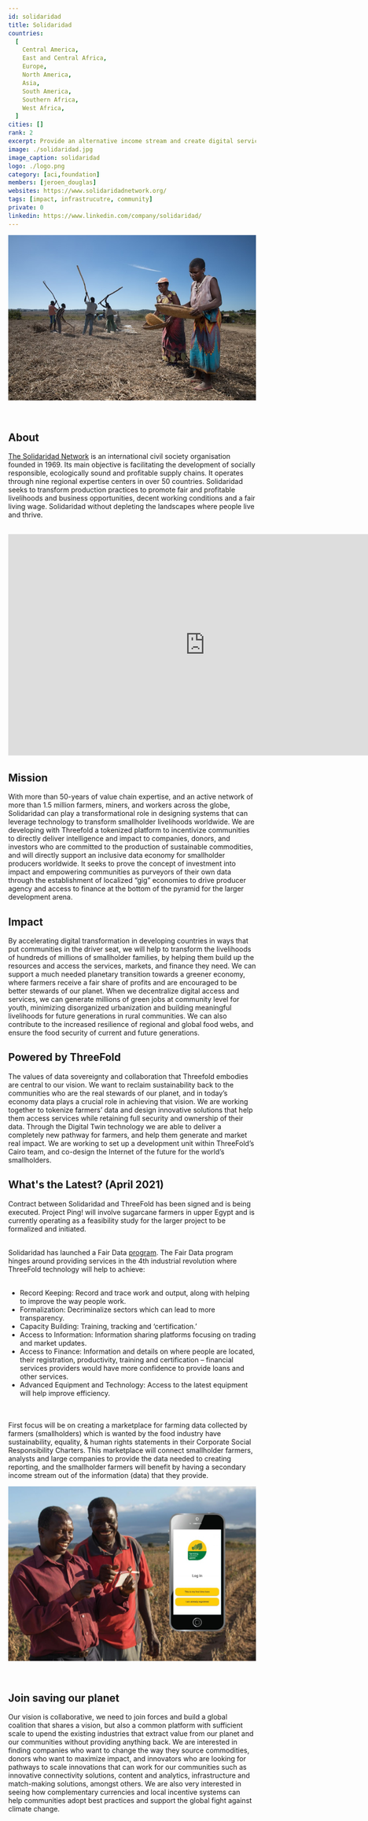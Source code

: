 ```yaml
---
id: solidaridad
title: Solidaridad
countries:
  [
    Central America,
    East and Central Africa,
    Europe,
    North America,
    Asia,
    South America,
    Southern Africa,
    West Africa,
  ]
cities: []
rank: 2
excerpt: Provide an alternative income stream and create digital services for farmers across the globe.
image: ./solidaridad.jpg
image_caption: solidaridad
logo: ./logo.png
category: [aci,foundation]
members: [jeroen_douglas]
websites: https://www.solidaridadnetwork.org/
tags: [impact, infrastrucutre, community]
private: 0
linkedin: https://www.linkedin.com/company/solidaridad/
---
```


![img](./solidaridad2.jpg)

<br/>

## About

[The Solidaridad Network](https://www.solidaridadnetwork.org/) is an international civil society organisation founded in 1969. Its main objective is facilitating the development of socially responsible, ecologically sound and profitable supply chains. It operates through nine regional expertise centers in over 50 countries. Solidaridad seeks to transform production practices to promote fair and profitable livelihoods and business opportunities, decent working conditions and a fair living wage. Solidaridad without depleting the landscapes where people live and thrive.

<BR>

<iframe src="https://player.vimeo.com/video/412688641" width="800" height="450" frameborder="0" allow="autoplay; fullscreen" allowfullscreen></iframe>

<BR>

## Mission

With more than 50-years of value chain expertise, and an active network of more than 1.5 million farmers, miners, and workers across the globe, Solidaridad can play a transformational role in designing systems that can leverage technology to transform smallholder livelihoods worldwide. We are developing with Threefold a tokenized platform to incentivize communities to directly deliver intelligence and impact to companies, donors, and investors who are committed to the production of sustainable commodities, and will directly support an inclusive data economy for smallholder producers worldwide. It seeks to prove the concept of investment into impact and empowering communities as purveyors of their own data through the establishment of localized “gig” economies to drive producer agency and access to finance at the bottom of the pyramid for the larger development arena.

## Impact

By accelerating digital transformation in developing countries in ways that put communities in the driver seat, we will help to transform the livelihoods of hundreds of millions of smallholder families, by helping them build up the resources and access the services, markets, and finance they need. We can support a much needed planetary transition towards a greener economy, where farmers receive a fair share of profits and are encouraged to be better stewards of our planet. When we decentralize digital access and services, we can generate millions of green jobs at community level for youth, minimizing disorganized urbanization and building meaningful livelihoods for future generations in rural communities. We can also contribute to the increased resilience of regional and global food webs, and ensure the food security of current and future generations.

## Powered by ThreeFold

The values of data sovereignty and collaboration that Threefold embodies are central to our vision. We want to reclaim sustainability back to the communities who are the real stewards of our planet, and in today’s economy data plays a crucial role in achieving that vision. We are working together to tokenize farmers’ data and design innovative solutions that help them access services while retaining full security and ownership of their data. Through the Digital Twin technology we are able to deliver a completely new pathway for farmers, and help them generate and market real impact. We are working to set up a development unit within ThreeFold’s Cairo team, and co-design the Internet of the future for the world’s smallholders.

## What's the Latest? (April 2021)

Contract between Solidaridad and ThreeFold has been signed and is being executed. Project Ping! will involve sugarcane farmers in upper Egypt and is currently operating as a feasibility study for the larger project to be formalized and initiated.
<br/>
<br/>

Solidaridad has launched a Fair Data [program](https://www.solidaridadnetwork.org/news/how-technology-can-boost-productivity-in-small-scale-mining/). The Fair Data program hinges around providing services in the 4th industrial revolution where ThreeFold technology will help to achieve: 
<br/>
<br/>

- Record Keeping: Record and trace work and output, along with helping to improve the way people work.
- Formalization: Decriminalize sectors which can lead to more transparency. 
- Capacity Building: Training, tracking and ‘certification.’
- Access to Information: Information sharing platforms focusing on trading and market updates.
- Access to Finance: Information and details on where people are located, their registration, productivity, training and certification – financial services providers would have more confidence to provide loans and other services.
- Advanced Equipment and Technology: Access to the latest equipment will help improve efficiency.
<br/>
<br/>
First focus will be on creating a marketplace for farming data collected by farmers (smallholders) which is wanted by the food industry have sustainability, equality, & human rights statements in their Corporate Social Responsibility Charters. This marketplace will connect smallholder farmers, analysts and large companies to provide the data needed to creating reporting, and the smallholder farmers will benefit by having a secondary income stream out of the information (data) that they provide.

<br/>

![img](./solidaridad_app.jpg)

<br/>

## Join saving our planet

Our vision is collaborative, we need to join forces and build a global coalition that shares a vision, but also a common platform with sufficient scale to upend the existing industries that extract value from our planet and our communities without providing anything back. We are interested in finding companies who want to change the way they source commodities, donors who want to maximize impact, and innovators who are looking for pathways to scale innovations that can work for our communities such as innovative connectivity solutions, content and analytics, infrastructure and match-making solutions, amongst others. We are also very interested in seeing how complementary currencies and local incentive systems can help communities adopt best practices and support the global fight against climate change.

<!-- ## TFGrid Solution

### Roadmap -->
